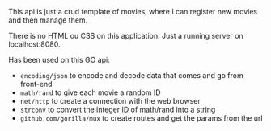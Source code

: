 This api is just a crud template of movies, where I can register new movies and then manage them.

There is no HTML ou CSS on this application. Just a running server on localhost:8080.

Has been used on this GO api:

* `encoding/json` to encode and decode data that comes and go from front-end
* `math/rand` to give each movie a random ID
* `net/http` to create a connection with the web browser
* `strconv` to convert the integer ID of math/rand into a string
* `github.com/gorilla/mux` to create routes and get the params from the url
